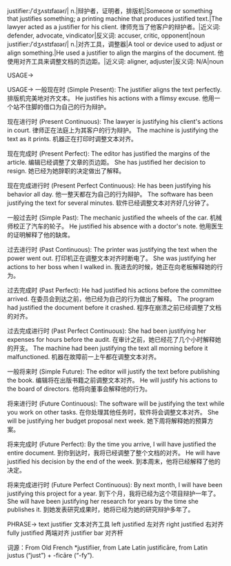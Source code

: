 justifier:/ˈdʒʌstɪfaɪər/| n.|辩护者，证明者，排版机|Someone or something that justifies something; a printing machine that produces justified text.|The lawyer acted as a justifier for his client. 律师充当了他客户的辩护者。|近义词: defender, advocate, vindicator|反义词: accuser, critic, opponent|noun
justifier:/ˈdʒʌstɪfaɪər/| n.|对齐工具，调整器|A tool or device used to adjust or align something.|He used a justifier to align the margins of the document. 他使用对齐工具来调整文档的页边距。|近义词: aligner, adjuster|反义词: N/A|noun


USAGE->

USAGE->
一般现在时 (Simple Present):
The justifier aligns the text perfectly.  排版机完美地对齐文本。
He justifies his actions with a flimsy excuse. 他用一个站不住脚的借口为自己的行为辩护。

现在进行时 (Present Continuous):
The lawyer is justifying his client's actions in court. 律师正在法庭上为其客户的行为辩护。
The machine is justifying the text as it prints. 机器正在打印时调整文本对齐。

现在完成时 (Present Perfect):
The editor has justified the margins of the article. 编辑已经调整了文章的页边距。
She has justified her decision to resign. 她已经为她辞职的决定做出了解释。

现在完成进行时 (Present Perfect Continuous):
He has been justifying his behavior all day. 他一整天都在为自己的行为辩护。
The software has been justifying the text for several minutes. 软件已经调整文本对齐好几分钟了。

一般过去时 (Simple Past):
The mechanic justified the wheels of the car. 机械师校正了汽车的轮子。
He justified his absence with a doctor's note. 他用医生的证明解释了他的缺席。

过去进行时 (Past Continuous):
The printer was justifying the text when the power went out.  打印机正在调整文本对齐时断电了。
She was justifying her actions to her boss when I walked in. 我进去的时候，她正在向老板解释她的行为。

过去完成时 (Past Perfect):
He had justified his actions before the committee arrived. 在委员会到达之前，他已经为自己的行为做出了解释。
The program had justified the document before it crashed. 程序在崩溃之前已经调整了文档的对齐。

过去完成进行时 (Past Perfect Continuous):
She had been justifying her expenses for hours before the audit. 在审计之前，她已经花了几个小时解释她的开支。
The machine had been justifying the text all morning before it malfunctioned. 机器在故障前一上午都在调整文本对齐。

一般将来时 (Simple Future):
The editor will justify the text before publishing the book. 编辑将在出版书籍之前调整文本对齐。
He will justify his actions to the board of directors. 他将向董事会解释他的行为。

将来进行时 (Future Continuous):
The software will be justifying the text while you work on other tasks.  在你处理其他任务时，软件将会调整文本对齐。
She will be justifying her budget proposal next week. 她下周将解释她的预算方案。

将来完成时 (Future Perfect):
By the time you arrive, I will have justified the entire document.  到你到达时，我将已经调整了整个文档的对齐。
He will have justified his decision by the end of the week.  到本周末，他将已经解释了他的决定。

将来完成进行时 (Future Perfect Continuous):
By next month, I will have been justifying this project for a year. 到下个月，我将已经为这个项目辩护一年了。
She will have been justifying her research for years by the time she publishes it.  到她发表研究成果时，她将已经为她的研究辩护多年了。


PHRASE->
text justifier 文本对齐工具
left justified 左对齐
right justified 右对齐
fully justified  两端对齐
justifier bar  对齐杆


词源：From Old French *justifiier, from Late Latin justificāre, from Latin justus (“just”) + -ficāre (“-fy”).

